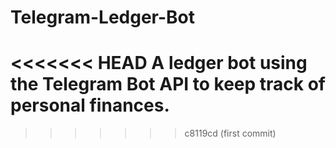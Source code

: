# Telegram-Ledger-Bot
<<<<<<< HEAD
A ledger bot using the Telegram Bot API to keep track of personal finances.
=======
>>>>>>> c8119cd (first commit)
